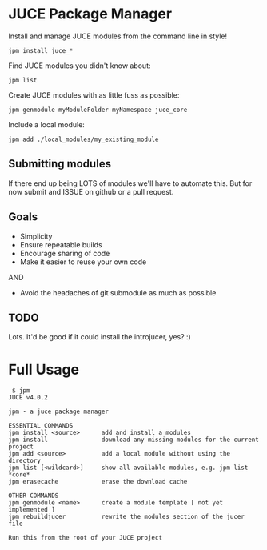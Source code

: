 # JUCE Package Manager

Install and manage JUCE modules from the command line in style!

`jpm install juce_*`

Find JUCE modules you didn't know about: 

`jpm list`

Create JUCE modules with as little fuss as possible:

`jpm genmodule myModuleFolder myNamespace juce_core`

Include a local module:

`jpm add ./local_modules/my_existing_module`

## Submitting modules

If there end up being LOTS of modules we'll have to automate this.  But for now submit and ISSUE on github or a pull request.  

## Goals

* Simplicity
* Ensure repeatable builds
* Encourage sharing of code
* Make it easier to reuse your own code

AND 

* Avoid the headaches of git submodule as much as possible

## TODO 

Lots.  It'd be good if it could install the introjucer, yes? :) 

# Full Usage

     $ jpm
    JUCE v4.0.2

    jpm - a juce package manager

    ESSENTIAL COMMANDS
    jpm install <source>      add and install a modules
    jpm install               download any missing modules for the current project
    jpm add <source>          add a local module without using the directory
    jpm list [<wildcard>]     show all available modules, e.g. jpm list *core*
    jpm erasecache            erase the download cache

    OTHER COMMANDS
    jpm genmodule <name>      create a module template [ not yet implemented ]
    jpm rebuildjucer          rewrite the modules section of the jucer file

    Run this from the root of your JUCE project
